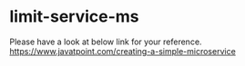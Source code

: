 # limit-service-ms

Please have a look at below link for your reference. 
https://www.javatpoint.com/creating-a-simple-microservice
